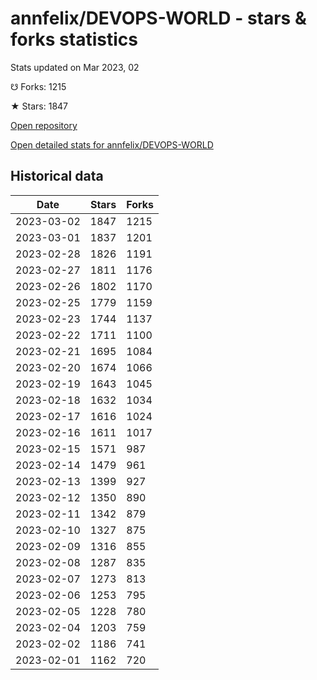 # annfelix/DEVOPS-WORLD - stars & forks statistics

Stats updated on Mar 2023, 02

☋ Forks: 1215

★ Stars: 1847

[Open repository](https://github.com/annfelix/DEVOPS-WORLD)

[Open detailed stats for annfelix/DEVOPS-WORLD](https://reviewgithub.com/rep/annfelix/DEVOPS-WORLD)

## Historical data
| Date | Stars | Forks |
|------|-------|-------|
| 2023-03-02 | 1847 | 1215 | 
| 2023-03-01 | 1837 | 1201 | 
| 2023-02-28 | 1826 | 1191 | 
| 2023-02-27 | 1811 | 1176 | 
| 2023-02-26 | 1802 | 1170 | 
| 2023-02-25 | 1779 | 1159 | 
| 2023-02-23 | 1744 | 1137 | 
| 2023-02-22 | 1711 | 1100 | 
| 2023-02-21 | 1695 | 1084 | 
| 2023-02-20 | 1674 | 1066 | 
| 2023-02-19 | 1643 | 1045 | 
| 2023-02-18 | 1632 | 1034 | 
| 2023-02-17 | 1616 | 1024 | 
| 2023-02-16 | 1611 | 1017 | 
| 2023-02-15 | 1571 | 987 | 
| 2023-02-14 | 1479 | 961 | 
| 2023-02-13 | 1399 | 927 | 
| 2023-02-12 | 1350 | 890 | 
| 2023-02-11 | 1342 | 879 | 
| 2023-02-10 | 1327 | 875 | 
| 2023-02-09 | 1316 | 855 | 
| 2023-02-08 | 1287 | 835 | 
| 2023-02-07 | 1273 | 813 | 
| 2023-02-06 | 1253 | 795 | 
| 2023-02-05 | 1228 | 780 | 
| 2023-02-04 | 1203 | 759 | 
| 2023-02-02 | 1186 | 741 | 
| 2023-02-01 | 1162 | 720 | 


